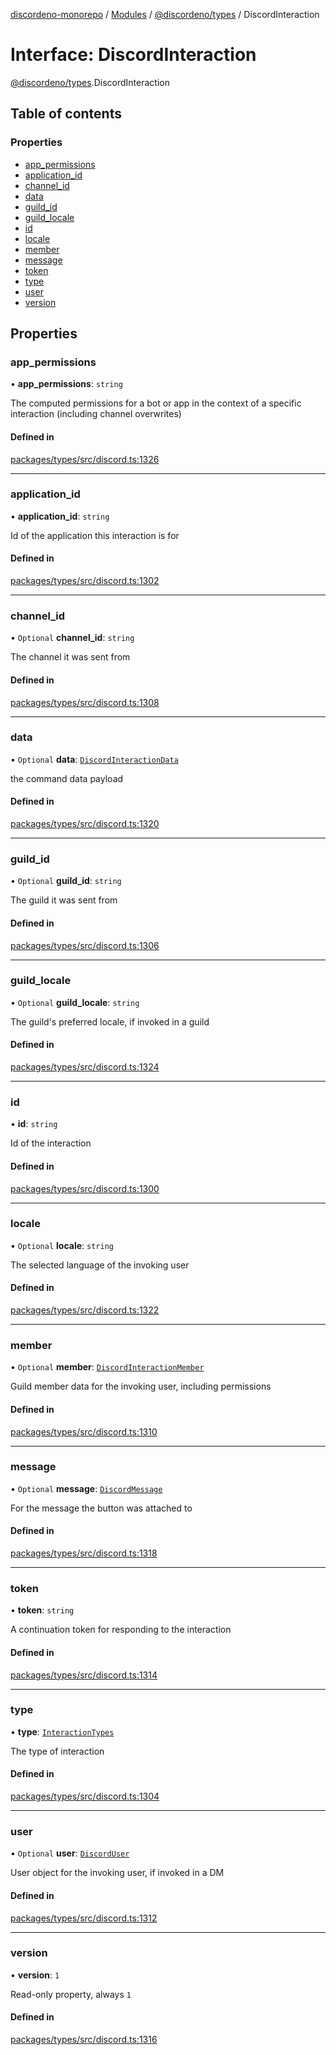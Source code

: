 [discordeno-monorepo](../README.md) / [Modules](../modules.md) / [@discordeno/types](../modules/discordeno_types.md) / DiscordInteraction

# Interface: DiscordInteraction

[@discordeno/types](../modules/discordeno_types.md).DiscordInteraction

## Table of contents

### Properties

- [app_permissions](discordeno_types.DiscordInteraction.md#app_permissions)
- [application_id](discordeno_types.DiscordInteraction.md#application_id)
- [channel_id](discordeno_types.DiscordInteraction.md#channel_id)
- [data](discordeno_types.DiscordInteraction.md#data)
- [guild_id](discordeno_types.DiscordInteraction.md#guild_id)
- [guild_locale](discordeno_types.DiscordInteraction.md#guild_locale)
- [id](discordeno_types.DiscordInteraction.md#id)
- [locale](discordeno_types.DiscordInteraction.md#locale)
- [member](discordeno_types.DiscordInteraction.md#member)
- [message](discordeno_types.DiscordInteraction.md#message)
- [token](discordeno_types.DiscordInteraction.md#token)
- [type](discordeno_types.DiscordInteraction.md#type)
- [user](discordeno_types.DiscordInteraction.md#user)
- [version](discordeno_types.DiscordInteraction.md#version)

## Properties

### app_permissions

• **app_permissions**: `string`

The computed permissions for a bot or app in the context of a specific interaction (including channel overwrites)

#### Defined in

[packages/types/src/discord.ts:1326](https://github.com/deepsarda/discordeno/blob/c6dc30bb/packages/types/src/discord.ts#L1326)

---

### application_id

• **application_id**: `string`

Id of the application this interaction is for

#### Defined in

[packages/types/src/discord.ts:1302](https://github.com/deepsarda/discordeno/blob/c6dc30bb/packages/types/src/discord.ts#L1302)

---

### channel_id

• `Optional` **channel_id**: `string`

The channel it was sent from

#### Defined in

[packages/types/src/discord.ts:1308](https://github.com/deepsarda/discordeno/blob/c6dc30bb/packages/types/src/discord.ts#L1308)

---

### data

• `Optional` **data**: [`DiscordInteractionData`](discordeno_types.DiscordInteractionData.md)

the command data payload

#### Defined in

[packages/types/src/discord.ts:1320](https://github.com/deepsarda/discordeno/blob/c6dc30bb/packages/types/src/discord.ts#L1320)

---

### guild_id

• `Optional` **guild_id**: `string`

The guild it was sent from

#### Defined in

[packages/types/src/discord.ts:1306](https://github.com/deepsarda/discordeno/blob/c6dc30bb/packages/types/src/discord.ts#L1306)

---

### guild_locale

• `Optional` **guild_locale**: `string`

The guild's preferred locale, if invoked in a guild

#### Defined in

[packages/types/src/discord.ts:1324](https://github.com/deepsarda/discordeno/blob/c6dc30bb/packages/types/src/discord.ts#L1324)

---

### id

• **id**: `string`

Id of the interaction

#### Defined in

[packages/types/src/discord.ts:1300](https://github.com/deepsarda/discordeno/blob/c6dc30bb/packages/types/src/discord.ts#L1300)

---

### locale

• `Optional` **locale**: `string`

The selected language of the invoking user

#### Defined in

[packages/types/src/discord.ts:1322](https://github.com/deepsarda/discordeno/blob/c6dc30bb/packages/types/src/discord.ts#L1322)

---

### member

• `Optional` **member**: [`DiscordInteractionMember`](discordeno_types.DiscordInteractionMember.md)

Guild member data for the invoking user, including permissions

#### Defined in

[packages/types/src/discord.ts:1310](https://github.com/deepsarda/discordeno/blob/c6dc30bb/packages/types/src/discord.ts#L1310)

---

### message

• `Optional` **message**: [`DiscordMessage`](discordeno_types.DiscordMessage.md)

For the message the button was attached to

#### Defined in

[packages/types/src/discord.ts:1318](https://github.com/deepsarda/discordeno/blob/c6dc30bb/packages/types/src/discord.ts#L1318)

---

### token

• **token**: `string`

A continuation token for responding to the interaction

#### Defined in

[packages/types/src/discord.ts:1314](https://github.com/deepsarda/discordeno/blob/c6dc30bb/packages/types/src/discord.ts#L1314)

---

### type

• **type**: [`InteractionTypes`](../enums/discordeno_types.InteractionTypes.md)

The type of interaction

#### Defined in

[packages/types/src/discord.ts:1304](https://github.com/deepsarda/discordeno/blob/c6dc30bb/packages/types/src/discord.ts#L1304)

---

### user

• `Optional` **user**: [`DiscordUser`](discordeno_types.DiscordUser.md)

User object for the invoking user, if invoked in a DM

#### Defined in

[packages/types/src/discord.ts:1312](https://github.com/deepsarda/discordeno/blob/c6dc30bb/packages/types/src/discord.ts#L1312)

---

### version

• **version**: `1`

Read-only property, always `1`

#### Defined in

[packages/types/src/discord.ts:1316](https://github.com/deepsarda/discordeno/blob/c6dc30bb/packages/types/src/discord.ts#L1316)
